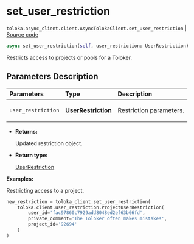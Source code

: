 # set_user_restriction
`toloka.async_client.client.AsyncTolokaClient.set_user_restriction` | [Source code](https://github.com/Toloka/toloka-kit/blob/v1.2.3/src/async_client/client.py#L0)

```python
async set_user_restriction(self, user_restriction: UserRestriction)
```

Restricts access to projects or pools for a Toloker.

## Parameters Description

| Parameters | Type | Description |
| :----------| :----| :-----------|
`user_restriction`|**[UserRestriction](toloka.client.user_restriction.UserRestriction.md)**|<p>Restriction parameters.</p>

* **Returns:**

  Updated restriction object.

* **Return type:**

  [UserRestriction](toloka.client.user_restriction.UserRestriction.md)

**Examples:**

Restricting access to a project.

```python
new_restriction = toloka_client.set_user_restriction(
    toloka.client.user_restriction.ProjectUserRestriction(
        user_id='fac97860c7929add8048ed2ef63b66fd',
        private_comment='The Toloker often makes mistakes',
        project_id='92694'
    )
)
```
